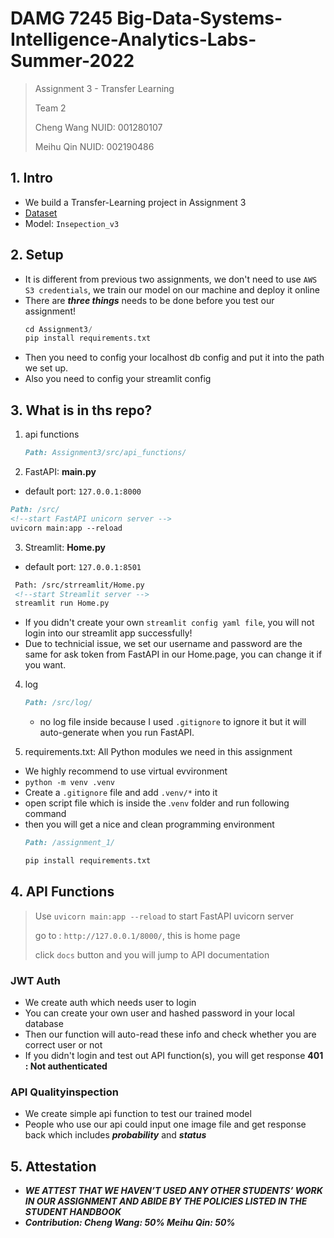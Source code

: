 # DAMG 7245 Big-Data-Systems-Intelligence-Analytics-Labs-Summer-2022

> Assignment 3 - Transfer Learning
> 
> Team 2
> 
> Cheng Wang NUID: 001280107
> 
> Meihu Qin NUID: 002190486


## 1. Intro

- We build a Transfer-Learning project in Assignment 3
- [Dataset](https://www.kaggle.com/datasets/ravirajsinh45/real-life-industrial-dataset-of-casting-product)
- Model: `Insepection_v3`

## 2. Setup

- It is different from previous two assignments, we don't need to use `AWS S3 credentials`, we train our model on our machine and deploy it online
- There are ***three things*** needs to be done before you test our assignment!
  ```python
  cd Assignment3/
  pip install requirements.txt
  ```
- Then you need to config your localhost db config and put it into the path we set up.
- Also you need to config your streamlit config

## 3. What is in ths repo?
1. api functions
   ```markdown
   Path: Assignment3/src/api_functions/
   ```
   
2. FastAPI: **main.py**
  - default port: `127.0.0.1:8000`
   ```markdown
   Path: /src/
   <!--start FastAPI unicorn server -->
   uvicorn main:app --reload  
   ```

3. Streamlit: **Home.py**
  - default port: `127.0.0.1:8501`
  
  ```markdown
   Path: /src/strreamlit/Home.py
   <!--start Streamlit server -->
   streamlit run Home.py 
   ```
  
  - If you didn't create your own `streamlit config yaml file`, you will not login into our streamlit app successfully!
  - Due to technicial issue, we set our username and password are the same for ask token from FastAPI in our Home.page, you can change it if you want.

4. log
   ```markdown
   Path: /src/log/
   ```
   
   - no log file inside because I used `.gitignore` to ignore it but it will auto-generate when you run FastAPI.


5. requirements.txt: All Python modules we need in this assignment
  - We highly recommend to use virtual evvironment
  - `python -m venv .venv`
  - Create a `.gitignore` file and add `.venv/*` into it
  - open script file which is inside the .`venv` folder and run following command
  - then you will get a nice and clean programming environment
    ```markdown
    Path: /assignment_1/
    
    pip install requirements.txt 
    ```

## 4. API Functions

> Use `uvicorn main:app --reload` to start FastAPI uvicorn server
> 
> go to : `http://127.0.0.1/8000/`, this is home page
> 
> click `docs` button and you will jump to API documentation

### JWT Auth
- We create auth which needs user to login
- You can create your own user and hashed password in your local database
- Then our function will auto-read these info and check whether you are correct user or not
- If you didn't login and test out API function(s), you will get response **401 : Not authenticated**

### API Qualityinspection

- We create simple api function to test our trained model
- People who use our api could input one image file and get response back which includes ***probability*** and ***status***


## 5. Attestation 
- ***WE ATTEST THAT WE HAVEN’T USED ANY OTHER STUDENTS’ WORK IN OUR ASSIGNMENT AND ABIDE BY THE POLICIES LISTED IN THE STUDENT HANDBOOK***
- ***Contribution: Cheng Wang: 50% Meihu Qin: 50%***
